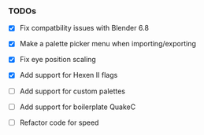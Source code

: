 ### TODOs ###
- [x] Fix compatbility issues with Blender 6.8
- [x] Make a palette picker menu when importing/exporting
- [x] Fix eye position scaling
- [x] Add support for Hexen II flags
- [ ] Add support for custom palettes
- [ ] Add support for boilerplate QuakeC
- [ ] Refactor code for speed

